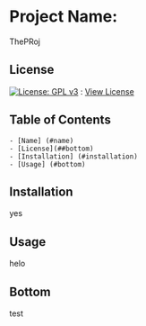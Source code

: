 
  # Project Name:

  ThePRoj

  ## License

  [![License: GPL v3](https://img.shields.io/badge/License-GPLv3-blue.svg)](https://www.gnu.org/licenses/gpl-3.0) : [View License](https://www.gnu.org/licenses/gpl-3.0)

  ## Table of Contents

    - [Name] (#name)
    - [License](##bottom)
    - [Installation] (#installation)
    - [Usage] (#bottom)

  ## Installation

  yes

  ## Usage

  helo

  ## Bottom

  test
  